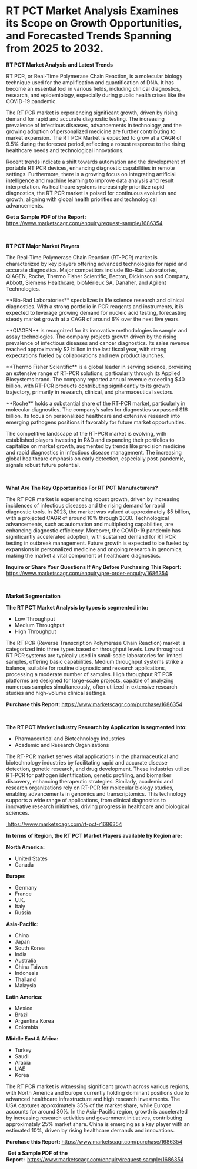 <p><h1>RT PCT Market Analysis Examines its Scope on Growth Opportunities, and Forecasted Trends Spanning from 2025 to 2032.</h1></p><p><strong>RT PCT Market Analysis and Latest Trends</strong></p>
<p><p>RT PCR, or Real-Time Polymerase Chain Reaction, is a molecular biology technique used for the amplification and quantification of DNA. It has become an essential tool in various fields, including clinical diagnostics, research, and epidemiology, especially during public health crises like the COVID-19 pandemic. </p><p>The RT PCR market is experiencing significant growth, driven by rising demand for rapid and accurate diagnostic testing. The increasing prevalence of infectious diseases, advancements in technology, and the growing adoption of personalized medicine are further contributing to market expansion. The RT PCR Market is expected to grow at a CAGR of 9.5% during the forecast period, reflecting a robust response to the rising healthcare needs and technological innovations.</p><p>Recent trends indicate a shift towards automation and the development of portable RT PCR devices, enhancing diagnostic capabilities in remote settings. Furthermore, there is a growing focus on integrating artificial intelligence and machine learning to improve data analysis and result interpretation. As healthcare systems increasingly prioritize rapid diagnostics, the RT PCR market is poised for continuous evolution and growth, aligning with global health priorities and technological advancements.</p></p>
<p><strong>Get a Sample PDF of the Report:&nbsp;</strong> <a href="https://www.marketscagr.com/enquiry/request-sample/1686354?utm_campaign=2650&utm_medium=2&utm_source=Github&utm_content=ia&utm_term=19042025&utm_id=rt-pct">https://www.marketscagr.com/enquiry/request-sample/1686354</a></p>
<p>&nbsp;</p>
<p><strong>RT PCT Major Market Players</strong></p>
<p><p>The Real-Time Polymerase Chain Reaction (RT-PCR) market is characterized by key players offering advanced technologies for rapid and accurate diagnostics. Major competitors include Bio-Rad Laboratories, QIAGEN, Roche, Thermo Fisher Scientific, Becton, Dickinson and Company, Abbott, Siemens Healthcare, bioMérieux SA, Danaher, and Agilent Technologies.</p><p>**Bio-Rad Laboratories** specializes in life science research and clinical diagnostics. With a strong portfolio in PCR reagents and instruments, it is expected to leverage growing demand for nucleic acid testing, forecasting steady market growth at a CAGR of around 6% over the next five years.</p><p>**QIAGEN** is recognized for its innovative methodologies in sample and assay technologies. The company projects growth driven by the rising prevalence of infectious diseases and cancer diagnostics. Its sales revenue reached approximately $2 billion in the last fiscal year, with strong expectations fueled by collaborations and new product launches.</p><p>**Thermo Fisher Scientific** is a global leader in serving science, providing an extensive range of RT-PCR solutions, particularly through its Applied Biosystems brand. The company reported annual revenue exceeding $40 billion, with RT-PCR products contributing significantly to its growth trajectory, primarily in research, clinical, and pharmaceutical sectors.</p><p>**Roche** holds a substantial share of the RT-PCR market, particularly in molecular diagnostics. The company’s sales for diagnostics surpassed $16 billion. Its focus on personalized healthcare and extensive research into emerging pathogens positions it favorably for future market opportunities.</p><p>The competitive landscape of the RT-PCR market is evolving, with established players investing in R&D and expanding their portfolios to capitalize on market growth, augmented by trends like precision medicine and rapid diagnostics in infectious disease management. The increasing global healthcare emphasis on early detection, especially post-pandemic, signals robust future potential.</p></p>
<p>&nbsp;</p>
<p><strong>What Are The Key Opportunities For RT PCT Manufacturers?</strong></p>
<p><p>The RT PCR market is experiencing robust growth, driven by increasing incidences of infectious diseases and the rising demand for rapid diagnostic tools. In 2023, the market was valued at approximately $5 billion, with a projected CAGR of around 10% through 2030. Technological advancements, such as automation and multiplexing capabilities, are enhancing diagnostic efficiency. Moreover, the COVID-19 pandemic has significantly accelerated adoption, with sustained demand for RT PCR testing in outbreak management. Future growth is expected to be fueled by expansions in personalized medicine and ongoing research in genomics, making the market a vital component of healthcare diagnostics.</p></p>
<p><strong>Inquire or Share Your Questions If Any Before Purchasing This Report:</strong> <a href="https://www.marketscagr.com/enquiry/pre-order-enquiry/1686354?utm_campaign=2650&utm_medium=2&utm_source=Github&utm_content=ia&utm_term=19042025&utm_id=rt-pct">https://www.marketscagr.com/enquiry/pre-order-enquiry/1686354</a></p>
<p>&nbsp;</p>
<p><strong>Market Segmentation</strong></p>
<p><strong>The RT PCT Market Analysis by types is segmented into:</strong></p>
<p><ul><li>Low Throughput</li><li>Medium Throughput</li><li>High Throughput</li></ul></p>
<p><p>The RT PCR (Reverse Transcription Polymerase Chain Reaction) market is categorized into three types based on throughput levels. Low throughput RT PCR systems are typically used in small-scale laboratories for limited samples, offering basic capabilities. Medium throughput systems strike a balance, suitable for routine diagnostic and research applications, processing a moderate number of samples. High throughput RT PCR platforms are designed for large-scale projects, capable of analyzing numerous samples simultaneously, often utilized in extensive research studies and high-volume clinical settings.</p></p>
<p><strong>Purchase this Report:&nbsp;</strong><a href="https://www.marketscagr.com/purchase/1686354?utm_campaign=2650&utm_medium=2&utm_source=Github&utm_content=ia&utm_term=19042025&utm_id=rt-pct">https://www.marketscagr.com/purchase/1686354</a></p>
<p>&nbsp;</p>
<p><strong>The RT PCT Market Industry Research by Application is segmented into:</strong></p>
<p><ul><li>Pharmaceutical and Biotechnology Industries</li><li>Academic and Research Organizations</li></ul></p>
<p><p>The RT-PCR market serves vital applications in the pharmaceutical and biotechnology industries by facilitating rapid and accurate disease detection, genetic research, and drug development. These industries utilize RT-PCR for pathogen identification, genetic profiling, and biomarker discovery, enhancing therapeutic strategies. Similarly, academic and research organizations rely on RT-PCR for molecular biology studies, enabling advancements in genomics and transcriptomics. This technology supports a wide range of applications, from clinical diagnostics to innovative research initiatives, driving progress in healthcare and biological sciences.</p></p>
<p><a href="https://www.marketscagr.com/rt-pct-r1686354?utm_campaign=2650&utm_medium=2&utm_source=Github&utm_content=ia&utm_term=19042025&utm_id=rt-pct">&nbsp;https://www.marketscagr.com/rt-pct-r1686354</a></p>
<p><strong>In terms of Region, the RT PCT Market Players available by Region are:</strong></p>
<p>
    <p> <strong> North America: </strong>
        <ul>
            <li>United States</li>
            <li>Canada</li>
        </ul>
        </p> 
    <p> <strong> Europe: </strong>
        <ul>
            <li>Germany</li>
            <li>France</li>
            <li>U.K.</li>
            <li>Italy</li>
            <li>Russia</li>
        </ul>
        </p> 
    <p> <strong> Asia-Pacific: </strong>
        <ul>
            <li>China</li>
            <li>Japan</li>
            <li>South Korea</li>
            <li>India</li>
            <li>Australia</li>
            <li>China Taiwan</li>
            <li>Indonesia</li>
            <li>Thailand</li>
            <li>Malaysia</li>
        </ul>
        </p> 
    <p> <strong> Latin America: </strong>
        <ul>
            <li>Mexico</li>
            <li>Brazil</li>
            <li>Argentina Korea</li>
            <li>Colombia</li>
        </ul>
        </p> 
    <p> <strong> Middle East & Africa: </strong>
        <ul>
            <li>Turkey</li>
            <li>Saudi</li>
            <li>Arabia</li>
            <li>UAE</li>
            <li>Korea</li>
        </ul>
    </p>
    </p>
<p><p>The RT PCR market is witnessing significant growth across various regions, with North America and Europe currently holding dominant positions due to advanced healthcare infrastructure and high research investments. The USA captures approximately 35% of the market share, while Europe accounts for around 30%. In the Asia-Pacific region, growth is accelerated by increasing research activities and government initiatives, contributing approximately 25% market share. China is emerging as a key player with an estimated 10%, driven by rising healthcare demands and innovations.</p></p>
<p><strong>Purchase this Report: </strong><a href="https://www.marketscagr.com/purchase/1686354?utm_campaign=2650&utm_medium=2&utm_source=Github&utm_content=ia&utm_term=19042025&utm_id=rt-pct">https://www.marketscagr.com/purchase/1686354</a></p>
<p>&nbsp;<strong>Get a Sample PDF of the Report:&nbsp;&nbsp;</strong><a href="https://www.marketscagr.com/enquiry/request-sample/1686354?utm_campaign=2650&utm_medium=2&utm_source=Github&utm_content=ia&utm_term=19042025&utm_id=rt-pct">https://www.marketscagr.com/enquiry/request-sample/1686354</a></p>
<p><strong></strong></p>
<p><p></p><p></p><p></p></p>